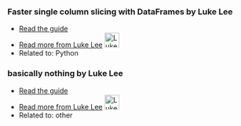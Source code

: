 ### Faster single column slicing with DataFrames by Luke Lee
- [Read the guide](/python/faster-single-column-slicing-with-dataframes?status=in-review)
- [Read more from Luke Lee](/author/durden) <img src="https://avatars.githubusercontent.com/u/58063?v=3" width="30" height="30" alt="Luke Lee" />
- Related to: Python

### basically nothing by Luke Lee
- [Read the guide](http://pskb-stage.herokuapp.com/other/basically-nothing?saved=1&status=in-review)
- [Read more from Luke Lee](http://pskb-stage.herokuapp.com/author/durden) <img src="https://avatars.githubusercontent.com/u/58063?v=3" width="30" height="30" alt="Luke Lee" />
- Related to: other
